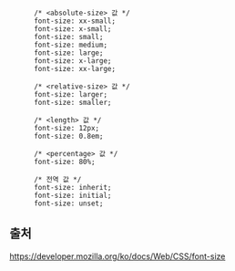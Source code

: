 
          /* <absolute-size> 값 */
          font-size: xx-small;
          font-size: x-small;
          font-size: small;
          font-size: medium;
          font-size: large;
          font-size: x-large;
          font-size: xx-large;
          
          /* <relative-size> 값 */
          font-size: larger;
          font-size: smaller;
          
          /* <length> 값 */
          font-size: 12px;
          font-size: 0.8em;
          
          /* <percentage> 값 */
          font-size: 80%;
          
          /* 전역 값 */
          font-size: inherit;
          font-size: initial;
          font-size: unset;



출처
---

https://developer.mozilla.org/ko/docs/Web/CSS/font-size
